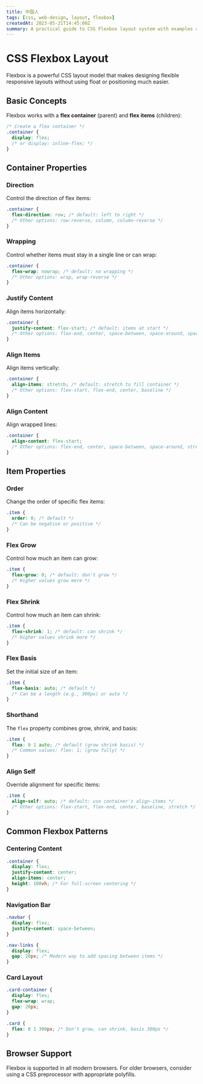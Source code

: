 ```yaml
---
title: 中国人
tags: [css, web-design, layout, flexbox]
createdAt: 2023-05-21T14:45:00Z
summary: A practical guide to CSS Flexbox layout system with examples and common use cases for responsive web design.
---
```


# CSS Flexbox Layout

Flexbox is a powerful CSS layout model that makes designing flexible responsive layouts without using float or positioning much easier.

## Basic Concepts

Flexbox works with a **flex container** (parent) and **flex items** (children):

```css
/* Create a flex container */
.container {
  display: flex;
  /* or display: inline-flex; */
}
```

## Container Properties

### Direction

Control the direction of flex items:

```css
.container {
  flex-direction: row; /* default: left to right */
  /* Other options: row-reverse, column, column-reverse */
}
```

### Wrapping

Control whether items must stay in a single line or can wrap:

```css
.container {
  flex-wrap: nowrap; /* default: no wrapping */
  /* Other options: wrap, wrap-reverse */
}
```

### Justify Content

Align items horizontally:

```css
.container {
  justify-content: flex-start; /* default: items at start */
  /* Other options: flex-end, center, space-between, space-around, space-evenly */
}
```

### Align Items

Align items vertically:

```css
.container {
  align-items: stretch; /* default: stretch to fill container */
  /* Other options: flex-start, flex-end, center, baseline */
}
```

### Align Content

Align wrapped lines:

```css
.container {
  align-content: flex-start;
  /* Other options: flex-end, center, space-between, space-around, stretch (default) */
}
```

## Item Properties

### Order

Change the order of specific flex items:

```css
.item {
  order: 0; /* default */
  /* Can be negative or positive */
}
```

### Flex Grow

Control how much an item can grow:

```css
.item {
  flex-grow: 0; /* default: don't grow */
  /* Higher values grow more */
}
```

### Flex Shrink

Control how much an item can shrink:

```css
.item {
  flex-shrink: 1; /* default: can shrink */
  /* Higher values shrink more */
}
```

### Flex Basis

Set the initial size of an item:

```css
.item {
  flex-basis: auto; /* default */
  /* Can be a length (e.g., 300px) or auto */
}
```

### Shorthand

The `flex` property combines grow, shrink, and basis:

```css
.item {
  flex: 0 1 auto; /* default (grow shrink basis) */
  /* Common values: flex: 1; (grow fully) */
}
```

### Align Self

Override alignment for specific items:

```css
.item {
  align-self: auto; /* default: use container's align-items */
  /* Other options: flex-start, flex-end, center, baseline, stretch */
}
```

## Common Flexbox Patterns

### Centering Content

```css
.container {
  display: flex;
  justify-content: center;
  align-items: center;
  height: 100vh; /* For full-screen centering */
}
```

### Navigation Bar

```css
.navbar {
  display: flex;
  justify-content: space-between;
}

.nav-links {
  display: flex;
  gap: 20px; /* Modern way to add spacing between items */
}
```

### Card Layout

```css
.card-container {
  display: flex;
  flex-wrap: wrap;
  gap: 20px;
}

.card {
  flex: 0 1 300px; /* Don't grow, can shrink, basis 300px */
}
```

## Browser Support

Flexbox is supported in all modern browsers. For older browsers, consider using a CSS preprocessor with appropriate polyfills. 